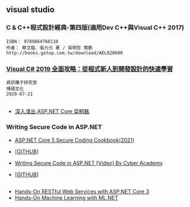 
## visual studio

### C & C++程式設計經典-第四版(適用Dev C++與Visual C++ 2017)
``` 
ISBN： 9789864768110 
作者： 蔡文龍、張力元 著 / 吳明哲 策劃
http://books.gotop.com.tw/download/AEL020600
```

### [Visual C# 2019 全面攻略：從程式新人到開發設計的快速學習](https://www.tenlong.com.tw/products/9789864345052?)
```
資訊種子研究室
博碩文化
2020-07-21
```

##

- [深入淺出 ASP.NET Core  梁桐銘](https://www.tenlong.com.tw/products/9787115541093)

###  Writing Secure Code in ASP.NET 

- [ASP.NET Core 5 Secure Coding Cookbook(2021)](https://www.packtpub.com/product/asp-net-core-5-secure-coding-cookbook/9781801071567) 
- [[GITHUB]](https://github.com/PacktPublishing/ASP.NET-Core-Secure-Coding-Cookbook)

- [Writing Secure Code in ASP.NET [Video] By Cyber Academy](https://www.packtpub.com/product/writing-secure-code-in-asp-net-video/9781803246123)
- [[GITHUB]](https://github.com/PacktPublishing/Writing-Secure-Code-in-ASP.NET)


## 
- [Hands-On RESTful Web Services with ASP.NET Core 3](https://www.packtpub.com/product/hands-on-restful-web-services-with-asp-net-core/9781789537611)
- [Hands-On Machine Learning with ML.NET](https://www.packtpub.com/product/hands-on-machine-learning-with-ml-net/9781789801781)
